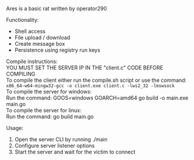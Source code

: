 Ares is a basic rat written by operator290

Functionality:
 + Shell access
 + File upload / download
 + Create message box
 + Persistence using registry run keys

Compile instructions:<br>
 YOU MUST SET THE SERVER IP IN THE "client.c" CODE BEFORE COMPILING <br>
 To compile the client either run the compile.sh script or use the command: <br> `x86_64-w64-mingw32-gcc -o client.exe client.c -lws2_32 -lmswsock` <br>
 To compile the server for windows: <br>
  Run the command: GOOS=windows GOARCH=amd64 go build -o main.exe main.go <br>
 To compile the server for linux:<br>
  Run the command: go build main.go

Usage:
 1. Open the server CLI by running ./main
 2. Configure server listener options
 3. Start the server and wait for the victim to connect
